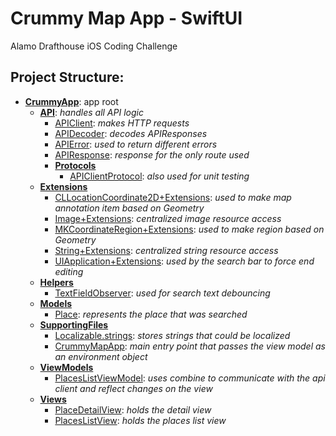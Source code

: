 # Crummy Map App - SwiftUI
Alamo Drafthouse iOS Coding Challenge

## Project Structure:
- <ins>__CrummyApp__</ins>: app root
  - <ins>__API__</ins>: *handles all API logic*
    - <ins>APIClient</ins>: *makes HTTP requests*
    - <ins>APIDecoder</ins>: *decodes APIResponses*
    - <ins>APIError</ins>: *used to return different errors*
    - <ins>APIResponse</ins>: *response for the only route used*
    - <ins>__Protocols__</ins>
      - <ins>APIClientProtocol</ins>: *also used for unit testing*
  - <ins>__Extensions__</ins>
    - <ins>CLLocationCoordinate2D+Extensions</ins>: *used to make map annotation item based on Geometry*
    - <ins>Image+Extensions</ins>: *centralized image resource access*
    - <ins>MKCoordinateRegion+Extensions</ins>: *used to make region based on Geometry*
    - <ins>String+Extensions</ins>: *centralized string resource access*
    - <ins>UIApplication+Extensions</ins>: *used by the search bar to force end editing*
  - <ins>__Helpers__</ins>
    - <ins>TextFieldObserver</ins>: *used for search text debouncing*
  - <ins>__Models__</ins>
    - <ins>Place</ins>: *represents the place that was searched*
  - <ins>__SupportingFiles__</ins>
    - <ins>Localizable.strings</ins>: *stores strings that could be localized*
    - <ins>CrummyMapApp</ins>: *main entry point that passes the view model as an environment object*
  - <ins>__ViewModels__</ins>
    - <ins>PlacesListViewModel</ins>: *uses combine to communicate with the api client and reflect changes on the view*
  - <ins>__Views__</ins>
    - <ins>PlaceDetailView</ins>: *holds the detail view*
    - <ins>PlacesListView</ins>: *holds the places list view*

